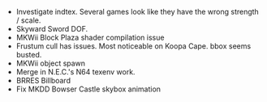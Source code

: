 
* Investigate indtex. Several games look like they have the wrong strength / scale.
* Skyward Sword DOF.
* MKWii Block Plaza shader compilation issue
* Frustum cull has issues. Most noticeable on Koopa Cape. bbox seems busted.
* MKWii object spawn
* Merge in N.E.C.'s N64 texenv work.
* BRRES Billboard
* Fix MKDD Bowser Castle skybox animation